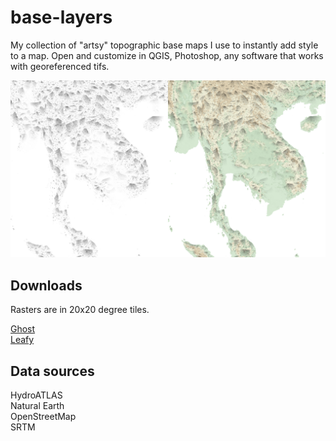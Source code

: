 # base-layers

My collection of "artsy" topographic base maps I use to instantly add style to a map. Open and customize in QGIS, Photoshop, any software that works with georeferenced tifs.

<img src="topo1_example.png"/>

## Downloads

Rasters are in 20x20 degree tiles.

[Ghost](https://github.com/geographyclub/base-layers/tree/main/ghost/)  
[Leafy](https://github.com/geographyclub/base-layers/tree/main/leafy/)  

## Data sources

HydroATLAS  
Natural Earth  
OpenStreetMap  
SRTM  
